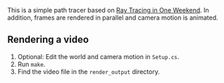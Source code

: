 This is a simple path tracer based on [Ray Tracing in One Weekend](https://raytracing.github.io/books/RayTracingInOneWeekend.html). In addition, frames are rendered in parallel and camera motion is animated.

## Rendering a video
1. Optional: Edit the world and camera motion in `Setup.cs`.
2. Run `make`.
3. Find the video file in the `render_output` directory.

